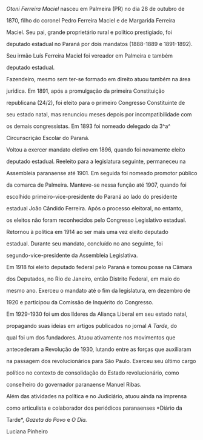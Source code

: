 

*Otoni Ferreira Maciel* nasceu em Palmeira (PR) no dia 28 de outubro de

1870, filho do coronel Pedro Ferreira Maciel e de Margarida Ferreira

Maciel. Seu pai, grande proprietário rural e político prestigiado, foi

deputado estadual no Paraná por dois mandatos (1888-1889 e 1891-1892).

Seu irmão Luís Ferreira Maciel foi vereador em Palmeira e também

deputado estadual.



Fazendeiro, mesmo sem ter-se formado em direito atuou também na área

jurídica. Em 1891, após a promulgação da primeira Constituição

republicana (24/2), foi eleito para o primeiro Congresso Constituinte de

seu estado natal, mas renunciou meses depois por incompatibilidade com

os demais congressistas. Em 1893 foi nomeado delegado da 3^a^

Circunscrição Escolar do Paraná.



Voltou a exercer mandato eletivo em 1896, quando foi novamente eleito

deputado estadual. Reeleito para a legislatura seguinte, permaneceu na

Assembleia paranaense até 1901. Em seguida foi nomeado promotor público

da comarca de Palmeira. Manteve-se nessa função até 1907, quando foi

escolhido primeiro-vice-presidente do Paraná ao lado do presidente

estadual João Cândido Ferreira. Após o processo eleitoral, no entanto,

os eleitos não foram reconhecidos pelo Congresso Legislativo estadual.

Retornou à política em 1914 ao ser mais uma vez eleito deputado

estadual. Durante seu mandato, concluído no ano seguinte, foi

segundo-vice-presidente da Assembleia Legislativa.



Em 1918 foi eleito deputado federal pelo Paraná e tomou posse na Câmara

dos Deputados, no Rio de Janeiro, então Distrito Federal, em maio do

mesmo ano. Exerceu o mandato até o fim da legislatura, em dezembro de

1920 e participou da Comissão de Inquérito do Congresso.



Em 1929-1930 foi um dos líderes da Aliança Liberal em seu estado natal,

propagando suas ideias em artigos publicados no jornal *A Tarde,* do

qual foi um dos fundadores. Atuou ativamente nos movimentos que

antecederam a Revolução de 1930, lutando entre as forças que auxiliaram

na passagem dos revolucionários para São Paulo. Exerceu seu último cargo

político no contexto de consolidação do Estado revolucionário, como

conselheiro do governador paranaense Manuel Ribas.



Além das atividades na política e no Judiciário, atuou ainda na imprensa

como articulista e colaborador dos periódicos paranaenses *Diário da

Tarde*, *Gazeta do Povo* e *O Dia.*



Luciana Pinheiro



